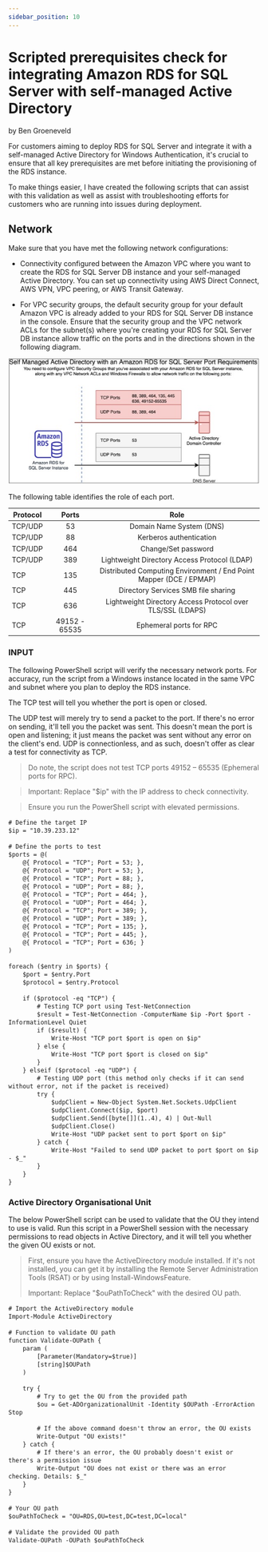 ```yaml
---
sidebar_position: 10
---
```


# Scripted prerequisites check for integrating Amazon RDS for SQL Server with self-managed Active Directory
by Ben Groeneveld

For customers aiming to deploy RDS for SQL Server and integrate it with a self-managed Active Directory for Windows Authentication, it's crucial to ensure that all key prerequisites are met before initiating the provisioning of the RDS instance.

To make things easier, I have created the following scripts that can assist with this validation as well as assist with troubleshooting efforts for customers who are running into issues during deployment.

## Network
Make sure that you have met the following network configurations:

- Connectivity configured between the Amazon VPC where you want to create the RDS for SQL Server DB instance and your self-managed Active Directory. You can set up connectivity using AWS Direct Connect, AWS VPN, VPC peering, or AWS Transit Gateway.

- For VPC security groups, the default security group for your default Amazon VPC is already added to your RDS for SQL Server DB instance in the console. Ensure that the security group and the VPC network ACLs for the subnet(s) where you're creating your RDS for SQL Server DB instance allow traffic on the ports and in the directions shown in the following diagram.

![IMAGE1](IMG/IMG01.png)

The following table identifies the role of each port.

|  Protocol | Ports | Role |
| ------------- |:-------------:| :-------------:|
| TCP/UDP |53  | Domain Name System (DNS) |
| TCP/UDP| 88|Kerberos authentication|
| TCP/UDP|464 | Change/Set password|
| TCP/UDP|389 | Lightweight Directory Access Protocol (LDAP)|
| TCP |135  | Distributed Computing Environment / End Point Mapper (DCE / EPMAP) |
| TCP|445|Directory Services SMB file sharing|
| TCP|636| Lightweight Directory Access Protocol over TLS/SSL (LDAPS)|
| TCP|49152 - 65535 | Ephemeral ports for RPC|

### INPUT
The following PowerShell script will verify the necessary network ports. For accuracy, run the script from a Windows instance located in the same VPC and subnet where you plan to deploy the RDS instance.

The TCP test will tell you whether the port is open or closed.

The UDP test will merely try to send a packet to the port. If there's no error on sending, it'll tell you the packet was sent. This doesn't mean the port is open and listening; it just means the packet was sent without any error on the client's end. UDP is connectionless, and as such, doesn't offer as clear a test for connectivity as TCP.

> Do note, the script does not test TCP ports 49152 – 65535 (Ephemeral ports for RPC).

> Important: Replace "$ip" with the IP address to check connectivity.

> Ensure you run the PowerShell script with elevated permissions.

```
# Define the target IP
$ip = "10.39.233.12"

# Define the ports to test
$ports = @(
    @{ Protocol = "TCP"; Port = 53; },
    @{ Protocol = "UDP"; Port = 53; },
    @{ Protocol = "TCP"; Port = 88; },
    @{ Protocol = "UDP"; Port = 88; },
    @{ Protocol = "TCP"; Port = 464; },
    @{ Protocol = "UDP"; Port = 464; },
    @{ Protocol = "TCP"; Port = 389; },
    @{ Protocol = "UDP"; Port = 389; },
    @{ Protocol = "TCP"; Port = 135; },
    @{ Protocol = "TCP"; Port = 445; },
    @{ Protocol = "TCP"; Port = 636; }
)

foreach ($entry in $ports) {
    $port = $entry.Port
    $protocol = $entry.Protocol
    
    if ($protocol -eq "TCP") {
        # Testing TCP port using Test-NetConnection
        $result = Test-NetConnection -ComputerName $ip -Port $port -InformationLevel Quiet
        if ($result) {
            Write-Host "TCP port $port is open on $ip"
        } else {
            Write-Host "TCP port $port is closed on $ip"
        }
    } elseif ($protocol -eq "UDP") {
        # Testing UDP port (this method only checks if it can send without error, not if the packet is received)
        try {
            $udpClient = New-Object System.Net.Sockets.UdpClient
            $udpClient.Connect($ip, $port)
            $udpClient.Send([byte[]](1..4), 4) | Out-Null
            $udpClient.Close()
            Write-Host "UDP packet sent to port $port on $ip"
        } catch {
            Write-Host "Failed to send UDP packet to port $port on $ip - $_"
        }
    }
}
```

### Active Directory Organisational Unit

The below PowerShell script can be used to validate that the OU they intend to use is valid. Run this script in a PowerShell session with the necessary permissions to read objects in Active Directory, and it will tell you whether the given OU exists or not.

> First, ensure you have the ActiveDirectory module installed. If it's not installed, you can get it by installing the Remote Server Administration Tools (RSAT) or by using Install-WindowsFeature.
> 
> Important: Replace "$ouPathToCheck" with the desired OU path.

```
# Import the ActiveDirectory module
Import-Module ActiveDirectory

# Function to validate OU path
function Validate-OUPath {
    param (
        [Parameter(Mandatory=$true)]
        [string]$OUPath
    )

    try {
        # Try to get the OU from the provided path
        $ou = Get-ADOrganizationalUnit -Identity $OUPath -ErrorAction Stop

        # If the above command doesn't throw an error, the OU exists
        Write-Output "OU exists!"
    } catch {
        # If there's an error, the OU probably doesn't exist or there's a permission issue
        Write-Output "OU does not exist or there was an error checking. Details: $_"
    }
}

# Your OU path
$ouPathToCheck = "OU=RDS,OU=test,DC=test,DC=local"

# Validate the provided OU path
Validate-OUPath -OUPath $ouPathToCheck
```
